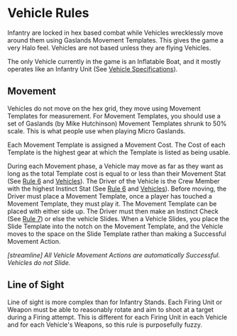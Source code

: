 # Vehicle Rules

Infantry are locked in hex based combat while Vehicles wrecklessly move around them using Gaslands Movement Templates. This gives the game a very Halo feel. Vehicles are not based unless they are flying Vehicles.

The only Vehicle currently in the game is an Inflatable Boat, and it mostly operates like an Infantry Unit (See [Vehicle Specifications](../equipment/vehicles.md)).

## **Movement**

Vehicles do not move on the hex grid, they move using Movement Templates for measurement. For Movement Templates, you should use a set of Gaslands (by Mike Hutchinson) Movement Templates shrunk to 50% scale. This is what people use when playing Micro Gaslands.

Each Movement Template is assigned a Movement Cost. The Cost of each Template is the highest gear at which the Template is listed as being usable.

During each Movement phase, a Vehicle may move as far as they want as long as the total Template cost is equal to or less than their Movement Stat (See [Rule 6](broken-reference) and [Vehicles](../equipment/vehicles.md)). The Driver of the Vehicle is the Crew Member with the highest Instinct Stat (See [Rule 6](broken-reference) and [Vehicles](../equipment/vehicles.md)). Before moving, the Driver must place a Movement Template, once a player has touched a Movement Template, they must play it. The Movement Template can be placed with either side up. The Driver must then make an Instinct Check (See [Rule 7](broken-reference)) or else the vehicle Slides. When a Vehicle Slides, you place the Slide Template into the notch on the Movement Template, and the Vehicle moves to the space on the Slide Template rather than making a Successful Movement Action.

_\[streamline] All Vehicle Movement Actions are automatically Successful. Vehicles do not Slide._

## **Line of Sight**

Line of sight is more complex than for Infantry Stands. Each Firing Unit or Weapon must be able to reasonably rotate and aim to shoot at a target during a Firing attempt. This is different for each Firing Unit in each Vehicle and for each Vehicle's Weapons, so this rule is purposefully fuzzy.
